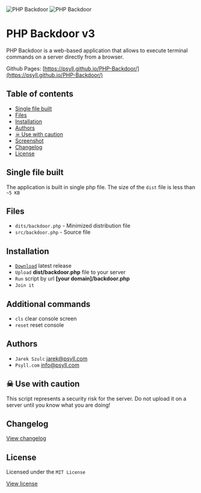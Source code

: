 ![PHP Backdoor](https://github.com/g3ck/PHP-Backdoor/raw/master/assets/img/header.png "PHP Backdoor")
![PHP Backdoor](https://github.com/g3ck/PHP-Backdoor/raw/master/assets/img/screenshot.png "PHP Backdoor")

# PHP Backdoor v3

PHP Backdoor is a web-based application that allows to execute terminal commands on a server directly from a browser.

Github Pages: [https://psyll.github.io/PHP-Backdoor/](https://psyll.github.io/PHP-Backdoor/)

## Table of contents

  * [Single file built ](#single-file-built)
  * [Files](#files)
  * [Installation](#installation)
  * [Authors](#authors)
  * [&#9760; Use with caution](#-use-with-caution)
  * [Screenshot](#screenshot)
  * [Changelog](#changelog)
  * [License](#license)

## Single file built

The application is built in single php file. The size of the `dist` file is less than `~5 KB`

## Files

- `dits/backdoor.php` - Minimized distribution file
- `src/backdoor.php` - Source file

## Installation

- [`Download`](https://github.com/psyll/PHP-Backdoor/releases) latest release 
- `Upload` **dist/backdoor.php** file to your server
- `Run` script by url **[your domain]/backdoor.php**
- `Join it`

## Additional commands

- `cls` clear console screen
- `reset` reset console

## Authors

- `Jarek Szulc` <jarek@psyll.com>
- `Psyll.com` <info@psyll.com>

##  &#9760; Use with caution

This script represents a security risk for the server. Do not upload it on a server until you know what you are doing!

## Changelog

[View changelog](https://github.com/psyll/PHP-Backdoor/blob/master/CHANGELOG.md)

## License

Licensed under the `MIT License`

[View license](https://github.com/psyll/PHP-Backdoor/blob/master/LICENSE)
